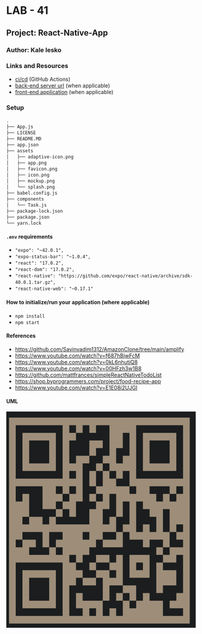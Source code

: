 # LAB - 41

## Project: React-Native-App

### Author: Kale lesko

### Links and Resources

- [ci/cd](http://xyz.com) (GitHub Actions)
- [back-end server url](http://xyz.com) (when applicable)
- [front-end application](http://xyz.com) (when applicable)

### Setup

```
.
├── App.js
├── LICENSE
├── README.MD
├── app.json
├── assets
│   ├── adaptive-icon.png
│   ├── app.png
│   ├── favicon.png
│   ├── icon.png
│   ├── mockup.png
│   └── splash.png
├── babel.config.js
├── components
│   └── Task.js
├── package-lock.json
├── package.json
└── yarn.lock
```

#### `.env` requirements

- `"expo": "~42.0.1",`
- `"expo-status-bar": "~1.0.4",`
- `"react": "17.0.2",`
- `"react-dom": "17.0.2",`
- `"react-native": "https://github.com/expo/react-native/archive/sdk-40.0.1.tar.gz",`
- `"react-native-web": "~0.17.1"`

#### How to initialize/run your application (where applicable)

- `npm install`
- `npm start`

#### References

- https://github.com/Savinvadim1312/AmazonClone/tree/main/amplify
- https://www.youtube.com/watch?v=f687hBjwFcM
- https://www.youtube.com/watch?v=0kL6nhutjQ8
- https://www.youtube.com/watch?v=00HFzh3w1B8
- https://github.com/mattfrances/simpleReactNativeTodoList
- https://shop.byprogrammers.com/project/food-recipe-app
- https://www.youtube.com/watch?v=E1E08i2UJGI

<!-- #### How to use your library (where applicable) -->

<!-- #### Tests

- How do you run tests?
- Any tests of note?
- Describe any tests that you did not complete, skipped, etc -->

#### UML

![UML Example](./assets/app.png)
